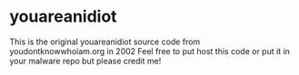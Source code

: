 # youareanidiot
This is the original youareanidiot source code from youdontknowwhoiam.org in 2002
Feel free to put host this code or put it in your malware repo but please credit me!

